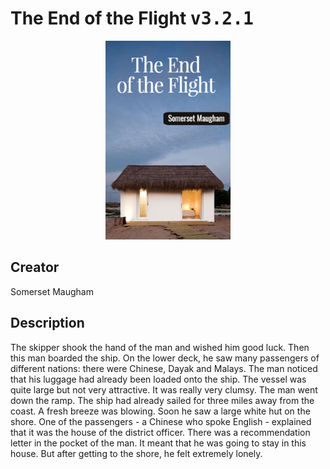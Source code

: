 
# The End of the Flight <kbd>v3.2.1</kbd>

<center>
  <img src="./cover-1024.jpg"/>
</center>

## Creator
Somerset Maugham

## Description
The skipper shook the hand of the man and wished him good luck. Then this man boarded the ship. On the lower deck, he saw many passengers of different nations: there were Chinese, Dayak and Malays. The man noticed that his luggage had already been loaded onto the ship. The vessel was quite large but not very attractive. It was really very clumsy. The man went down the ramp. The ship had already sailed for three miles away from the coast. A fresh breeze was blowing. Soon he saw a large white hut on the shore. One of the passengers - a Chinese who spoke English - explained that it was the house of the district officer. There was a recommendation letter in the pocket of the man. It meant that he was going to stay in this house. But after getting to the shore, he felt extremely lonely. 
